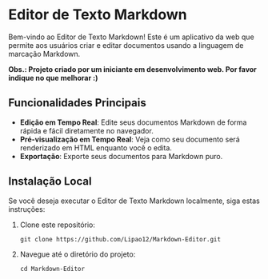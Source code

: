 # Editor de Texto Markdown

Bem-vindo ao Editor de Texto Markdown! Este é um aplicativo da web que permite aos usuários criar e editar documentos usando a linguagem de marcação Markdown.

**Obs.: Projeto criado por um iniciante em desenvolvimento web. Por favor indique no que melhorar :)**

## Funcionalidades Principais

- **Edição em Tempo Real**: Edite seus documentos Markdown de forma rápida e fácil diretamente no navegador.
- **Pré-visualização em Tempo Real**: Veja como seu documento será renderizado em HTML enquanto você o edita.
- **Exportação**: Exporte seus documentos para Markdown puro.

## Instalação Local

Se você deseja executar o Editor de Texto Markdown localmente, siga estas instruções:

1. Clone este repositório:

   ```
   git clone https://github.com/Lipao12/Markdown-Editor.git
   ```

2. Navegue até o diretório do projeto:

   ```
   cd Markdown-Editor
   ```

